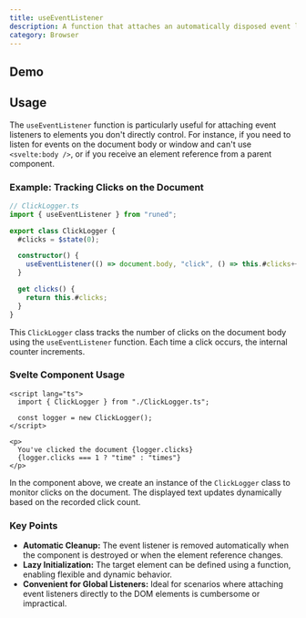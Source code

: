 ```yaml
---
title: useEventListener
description: A function that attaches an automatically disposed event listener.
category: Browser
---
```


<script>
import Demo from '$lib/components/demos/use-event-listener.svelte';
</script>

## Demo

<Demo />

## Usage

The `useEventListener` function is particularly useful for attaching event
listeners to elements you don't directly control. For instance, if you need to
listen for events on the document body or window and can't use
`<svelte:body />`, or if you receive an element reference from a parent
component.

### Example: Tracking Clicks on the Document

```ts
// ClickLogger.ts
import { useEventListener } from "runed";

export class ClickLogger {
  #clicks = $state(0);

  constructor() {
    useEventListener(() => document.body, "click", () => this.#clicks++);
  }

  get clicks() {
    return this.#clicks;
  }
}
```

This `ClickLogger` class tracks the number of clicks on the document body using
the `useEventListener` function. Each time a click occurs, the internal counter
increments.

### Svelte Component Usage

```svelte
<script lang="ts">
  import { ClickLogger } from "./ClickLogger.ts";

  const logger = new ClickLogger();
</script>

<p>
  You've clicked the document {logger.clicks}
  {logger.clicks === 1 ? "time" : "times"}
</p>
```

In the component above, we create an instance of the `ClickLogger` class to
monitor clicks on the document. The displayed text updates dynamically based on
the recorded click count.

### Key Points

- **Automatic Cleanup:** The event listener is removed automatically when the
  component is destroyed or when the element reference changes.
- **Lazy Initialization:** The target element can be defined using a function,
  enabling flexible and dynamic behavior.
- **Convenient for Global Listeners:** Ideal for scenarios where attaching event
  listeners directly to the DOM elements is cumbersome or impractical.
